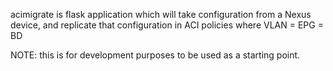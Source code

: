 acimigrate is flask application which will take configuration from a Nexus device, and replicate that configuration in
ACI policies where VLAN = EPG = BD

NOTE:  this is for development purposes to be used as a starting point.

